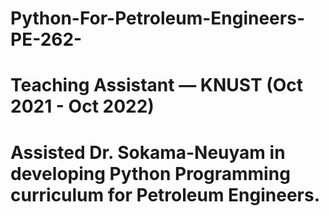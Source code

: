 # Python-For-Petroleum-Engineers-PE-262-
# Teaching Assistant — KNUST (Oct 2021 - Oct 2022)
# Assisted Dr. Sokama-Neuyam in developing Python Programming curriculum for Petroleum Engineers.
